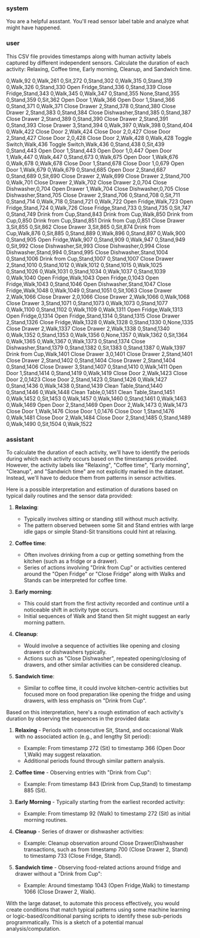 ### system
You are a helpful assstant. You'll read sensor label table and analyze what might have happened.
### user

This CSV file provides timestamps along with human activity labels captured by different independent sensors.
Calculate the duration of each activity: Relaxing, Coffee time, Early morning, Cleanup, and Sandwich time.
    
0,Walk,92
0,Walk,261
0,Sit,272
0,Stand,302
0,Walk,315
0,Stand,319
0,Walk,326
0,Stand,330
Open Fridge,Stand,336
0,Stand,339
Close Fridge,Stand,343
0,Walk,345
0,Walk,347
0,Stand,355
None,Stand,355
0,Stand,359
0,Sit,362
Open Door 1,Walk,366
Open Door 1,Stand,366
0,Stand,371
0,Walk,371
Close Drawer 2,Stand,378
0,Stand,380
Close Drawer 2,Stand,383
0,Stand,384
Close Dishwasher,Stand,385
0,Stand,387
Close Drawer 2,Stand,389
0,Stand,390
Close Drawer 2,Stand,391
0,Stand,393
Close Drawer 3,Stand,394
0,Walk,397
0,Walk,398
0,Stand,404
0,Walk,422
Close Door 2,Walk,424
Close Door 2,0,427
Close Door 2,Stand,427
Close Door 2,0,428
Close Door 2,Walk,428
0,Walk,428
Toggle Switch,Walk,436
Toggle Switch,Walk,436
0,Stand,438
0,Sit,439
0,Stand,443
Open Door 1,Stand,443
Open Door 1,0,447
Open Door 1,Walk,447
0,Walk,447
0,Stand,673
0,Walk,675
Open Door 1,Walk,676
0,Walk,678
0,Walk,678
Close Door 1,Stand,678
Close Door 1,0,679
Open Door 1,Walk,679
0,Walk,679
0,Stand,685
Open Door 2,Stand,687
0,Stand,689
0,Sit,690
Close Drawer 2,Walk,699
Close Drawer 2,Stand,700
0,Walk,701
Close Drawer 2,Walk,702
Close Drawer 2,0,704
Close Dishwasher,0,704
Open Drawer 1,Walk,704
Close Dishwasher,0,705
Close Dishwasher,Stand,705
Close Drawer 2,Stand,706
0,Stand,708
0,Sit,711
0,Stand,714
0,Walk,718
0,Stand,721
0,Walk,722
Open Fridge,Walk,723
Open Fridge,Stand,724
0,Walk,726
Close Fridge,Stand,733
0,Stand,735
0,Sit,747
0,Stand,749
Drink from Cup,Stand,843
Drink from Cup,Walk,850
Drink from Cup,0,850
Drink from Cup,Stand,851
Drink from Cup,0,851
Close Drawer 3,Sit,855
0,Sit,862
Close Drawer 3,Sit,865
0,Sit,874
Drink from Cup,Walk,876
0,Sit,885
0,Stand,889
0,Walk,896
0,Stand,897
0,Walk,900
0,Stand,905
Open Fridge,Walk,907
0,Stand,909
0,Walk,947
0,Stand,949
0,Sit,992
Close Dishwasher,Sit,993
Close Dishwasher,0,994
Close Dishwasher,Stand,994
0,Stand,995
Close Dishwasher,Stand,1004
0,Stand,1006
Drink from Cup,Stand,1007
0,Stand,1007
Close Drawer 2,Stand,1010
0,Stand,1012
0,Walk,1012
0,Stand,1015
0,Walk,1025
0,Stand,1026
0,Walk,1031
0,Stand,1034
0,Walk,1037
0,Stand,1039
0,Walk,1040
Open Fridge,Walk,1043
Open Fridge,0,1043
Open Fridge,Walk,1043
0,Stand,1046
Open Dishwasher,Stand,1047
Close Fridge,Walk,1048
0,Walk,1049
0,Stand,1051
0,Sit,1063
Close Drawer 2,Walk,1066
Close Drawer 2,0,1066
Close Drawer 2,Walk,1066
0,Walk,1068
Close Drawer 3,Stand,1071
0,Stand,1073
0,Walk,1073
0,Stand,1077
0,Walk,1100
0,Stand,1102
0,Walk,1109
0,Walk,1311
Open Fridge,Walk,1313
Open Fridge,0,1314
Open Fridge,Stand,1314
0,Stand,1315
Close Drawer 2,Stand,1326
Close Fridge,Walk,1328
0,Walk,1328
0,Stand,1330
0,None,1335
Close Drawer 2,Walk,1337
Close Drawer 2,Walk,1338
0,Stand,1340
0,Walk,1352
0,Stand,1353
0,Walk,1356
0,None,1357
0,Walk,1362
0,Sit,1364
0,Walk,1365
0,Walk,1367
0,Walk,1373
0,Stand,1374
Close Dishwasher,Stand,1379
0,Stand,1382
0,Sit,1383
0,Stand,1387
0,Walk,1397
Drink from Cup,Walk,1401
Close Drawer 3,0,1401
Close Drawer 2,Stand,1401
Close Drawer 2,Stand,1402
0,Stand,1404
Close Drawer 2,Stand,1404
0,Stand,1406
Close Drawer 3,Stand,1407
0,Stand,1410
0,Walk,1411
Open Door 1,Stand,1414
0,Stand,1419
0,Walk,1419
Close Door 2,Walk,1423
Close Door 2,0,1423
Close Door 2,Stand,1423
0,Stand,1426
0,Walk,1427
0,Stand,1436
0,Walk,1438
0,Stand,1439
Clean Table,Stand,1440
0,Stand,1446
0,Walk,1448
Clean Table,0,1451
Clean Table,Stand,1451
0,Walk,1452
0,Sit,1453
0,Walk,1457
0,Walk,1460
0,Stand,1461
0,Walk,1463
0,Walk,1469
Open Door 2,Stand,1469
Open Door 2,Walk,1473
0,Walk,1473
Close Door 1,Walk,1476
Close Door 1,0,1476
Close Door 1,Stand,1476
0,Walk,1481
Close Door 2,Walk,1484
Close Door 2,Stand,1485
0,Stand,1489
0,Walk,1490
0,Sit,1504
0,Walk,1522

### assistant
To calculate the duration of each activity, we'll have to identify the periods during which each activity occurs based on the timestamps provided. However, the activity labels like "Relaxing", "Coffee time", "Early morning", "Cleanup", and "Sandwich time" are not explicitly marked in the dataset. Instead, we'll have to deduce them from patterns in sensor activities.

Here is a possible interpretation and estimation of durations based on typical daily routines and the sensor data provided:

1. **Relaxing**:
   - Typically involves sitting or standing still without much activity.
   - The pattern observed between some Sit and Stand entries with large idle gaps or simple Stand-Sit transitions could hint at relaxing.

2. **Coffee time**:
   - Often involves drinking from a cup or getting something from the kitchen (such as a fridge or a drawer).
   - Series of actions involving "Drink from Cup" or activities centered around the "Open Fridge" or "Close Fridge" along with Walks and Stands can be interpreted for coffee time.

3. **Early morning**:
   - This could start from the first activity recorded and continue until a noticeable shift in activity type occurs.
   - Initial sequences of Walk and Stand then Sit might suggest an early morning pattern.

4. **Cleanup**:
   - Would involve a sequence of activities like opening and closing drawers or dishwashers typically.
   - Actions such as "Close Dishwasher", repeated opening/closing of drawers, and other similar activities can be considered cleanup.

5. **Sandwich time**:
   - Similar to coffee time, it could involve kitchen-centric activities but focused more on food preparation like opening the fridge and using drawers, with less emphasis on "Drink from Cup".

Based on this interpretation, here's a rough estimation of each activity's duration by observing the sequences in the provided data:

1. **Relaxing** - Periods with consecutive Sit, Stand, and occasional Walk with no associated action (e.g., and lengthy Sit period):
   - Example: From timestamp 272 (Sit) to timestamp 366 (Open Door 1,Walk) may suggest relaxation.
   - Additional periods found through similar pattern analysis.

2. **Coffee time** - Observing entries with "Drink from Cup":
   - Example: From timestamp 843 (Drink from Cup,Stand) to timestamp 885 (Sit).

3. **Early Morning** - Typically starting from the earliest recorded activity:
   - Example: From timestamp 92 (Walk) to timestamp 272 (Sit) as initial morning routines.

4. **Cleanup** - Series of drawer or dishwasher activities:
   - Example: Cleanup observation around Close Drawer/Dishwasher transactions, such as from timestamp 700 (Close Drawer 2, Stand) to timestamp 733 (Close Fridge, Stand).

5. **Sandwich time** - Observing food-related actions around fridge and drawer without a "Drink from Cup":
   - Example: Around timestamp 1043 (Open Fridge,Walk) to timestamp 1066 (Close Drawer 2, Walk).

With the large dataset, to automate this process effectively, you would create conditions that match typical patterns using some machine learning or logic-based/conditional parsing scripts to identify these sub-periods programmatically. This is a sketch of a potential manual analysis/computation.
